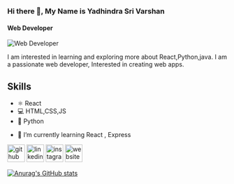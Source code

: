 
### Hi there 👋, My Name is Yadhindra Sri Varshan
#### Web Developer
![Web Developer](https://futureworktechnologies.com/wp-content/uploads/2018/08/web-design-toronto.jpg)

I am interested in learning and exploring more about React,Python,java. I am a passionate web developer, Interested in creating web apps.


## Skills
* ⚛  React 
* 💻 HTML,CSS,JS 
* 🐍 Python


- 🌱 I’m currently learning React , Express 


[<img src='https://icons-for-free.com/iconfiles/png/512/code+collaboration+github+network+round+social+icon-1320086084536018107.png' alt='github' height='40'>](https://github.com/Yadhindrasrivarshan)  [<img src='https://img-premium.flaticon.com/png/512/174/174857.png?token=exp=1622960397~hmac=89cc4ddace0884ba3ad0e45235ceccdf' alt='linkedin' height='40'>](https://www.linkedin.com/in/YadhindraSriVarshan/)  [<img src='https://icons-for-free.com/iconfiles/png/512/instagram+instagram+new+design+logo+social+media+icon-1320184016084463641.png' alt='instagram' height='40'>](https://www.instagram.com/yadhindra_sri_varshan_17/)  [<img src='https://cdn.iconscout.com/icon/premium/png-256-thumb/portfolio-285-692609.png' alt='website' height='40'>](https://yadhindrasrivarshan-portfolio.netlify.app/)  

[![Anurag's GitHub stats](https://github-readme-stats.vercel.app/api?username=Yadhindrasrivarshan)](https://github.com/anuraghazra/github-readme-stats)

